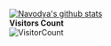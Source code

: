 [![Navodya's github stats](https://github-readme-stats.vercel.app/api?username=NavodyaDulmith&count_private=true&show_icons=true&theme=algolia)](https://github.com/NavodyaDulmith/github-readme-stats)	
<br>
**Visitors Count**  
![VisitorCount](https://profile-counter.glitch.me/{NavodyaDulmith}/count.svg)
